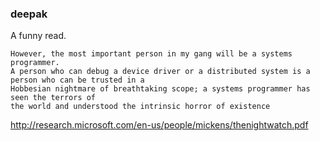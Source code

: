 ### deepak

A funny read. 

```
However, the most important person in my gang will be a systems programmer. 
A person who can debug a device driver or a distributed system is a person who can be trusted in a 
Hobbesian nightmare of breathtaking scope; a systems programmer has seen the terrors of 
the world and understood the intrinsic horror of existence
```

http://research.microsoft.com/en-us/people/mickens/thenightwatch.pdf
